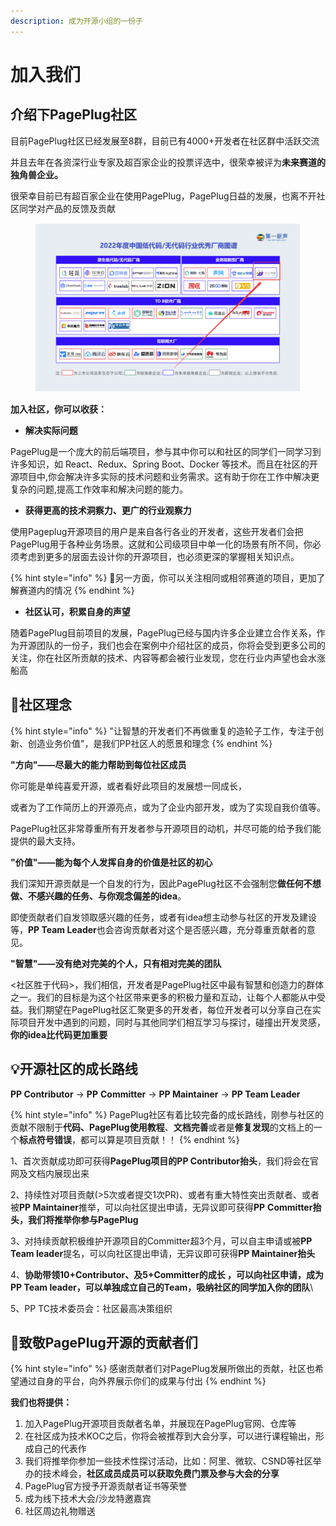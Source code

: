 ```yaml
---
description: 成为开源小组的一份子
---
```


# 加入我们

## 介绍下PagePlug社区



目前PagePlug社区已经发展至8群，目前已有4000+开发者在社区群中活跃交流

并且去年在各资深行业专家及超百家企业的投票评选中，很荣幸被评为**未来赛道的独角兽企业。**

很荣幸目前已有超百家企业在使用PagePlug，PagePlug日益的发展，也离不开社区同学对产品的反馈及贡献

<figure><img src="../../.gitbook/assets/image (15) (1).png" alt=""><figcaption></figcaption></figure>

**加入社区，你可以收获：**

* **解决实际问题**

PagePlug是一个庞大的前后端项目，参与其中你可以和社区的同学们一同学习到许多知识，如 React、Redux、Spring Boot、Docker 等技术。而且在社区的开源项目中,你会解决许多实际的技术问题和业务需求。这有助于你在工作中解决更复杂的问题,提高工作效率和解决问题的能力。

* **获得更高的技术洞察力、更广的行业观察力**

使用Pageplug开源项目的用户是来自各行各业的开发者，这些开发者们会把PagePlug用于各种业务场景。这就和公司级项目中单一化的场景有所不同，你必须考虑到更多的层面去设计你的开源项目，也必须更深的掌握相关知识点。

{% hint style="info" %}
🤔另一方面，你可以关注相同或相邻赛道的项目，更加了解赛道内的情况
{% endhint %}

* **社区认可，积累自身的声望**

随着PagePlug目前项目的发展，PagePlug已经与国内许多企业建立合作关系，作为开源团队的一份子，我们也会在案例中介绍社区的成员，你将会受到更多公司的关注，你在社区所贡献的技术、内容等都会被行业发现，您在行业内声望也会水涨船高



## 🤔社区理念

{% hint style="info" %}
"让智慧的开发者们不再做重复的造轮子工作，专注于创新、创造业务价值"，是我们PP社区人的愿景和理念
{% endhint %}



**"方向"——尽最大的能力帮助到每位社区成员**



你可能是单纯喜爱开源，或者看好此项目的发展想一同成长，

或者为了工作简历上的开源亮点，或为了企业内部开发，或为了实现自我价值等。

PagePlug社区非常尊重所有开发者参与开源项目的动机，并尽可能的给予我们能提供的最大支持。



**"价值"——能为每个人发挥自身的价值是社区的初心**



我们深知开源贡献是一个自发的行为，因此PagePlug社区不会强制您**做任何不想做、不感兴趣的任务、与你观念偏差的idea**。

即使贡献者们自发领取感兴趣的任务，或者有idea想主动参与社区的开发及建设等，**PP Team Leader**也会咨询贡献者对这个是否感兴趣，充分尊重贡献者的意见。



**"智慧"——没有绝对完美的个人，只有相对完美的团队**

<社区胜于代码>，我们相信，开发者是PagePlug社区中最有智慧和创造力的群体之一。我们的目标是为这个社区带来更多的积极力量和互动，让每个人都能从中受益。我们期望在PagePlug社区汇聚更多的开发者，每位开发者可以分享自己在实际项目开发中遇到的问题，同时与其他同学们相互学习与探讨，碰撞出开发灵感，**你的idea比代码更加重要**





## 💡开源社区的成长路线

**PP Contributor** ->     **PP** **Committer**   ->    **PP Maintainer**    ->     **PP Team Leader**

{% hint style="info" %}
PagePlug社区有着比较完备的成长路线，刚参与社区的贡献不限制于**代码、PagePlug使用教程**、**文档完善**或者是**修复发现**的文档上的一个**标点符号错误**，都可以算是项目贡献！！
{% endhint %}

1、首次贡献成功即可获得**PagePlug项目的PP Contributor抬头**，我们将会在官网及文档内展现出来

2、持续性对项目贡献(>5次或者提交1次PR)、或者有重大特性突出贡献者、或者被**PP Maintainer**推举，可以向社区提出申请，无异议即可获得**PP** **Committer抬头，我们将推举你参与PagePlug**

3、对持续贡献积极维护开源项目的Committer超3个月，可以自主申请或被**PP Team leader**提名，可以向社区提出申请，无异议即可获得**PP Maintainer抬头**

4、**协助带领10+Contributor、及5+Committer的成长 ，可以向社区申请，成为PP Team leader，可以单独成立自己的Team，吸纳社区的同学加入你的团队**\


5、PP TC技术委员会：社区最高决策组织





## 🫡致敬PagePlug开源的贡献者们

{% hint style="info" %}
感谢贡献者们对PagePlug发展所做出的贡献，社区也希望通过自身的平台，向外界展示你们的成果与付出
{% endhint %}

**我们也将提供：**

1. 加入PagePlug开源项目贡献者名单，并展现在PagePlug官网、仓库等
2. 在社区成为技术KOC之后，你将会被推荐到大会分享，可以进行课程输出，形成自己的代表作
3. 我们将推举你参加一些技术性探讨活动，比如：阿里、微软、CSND等社区举办的技术峰会，**社区成员成员可以获取免费门票及参与大会的分享**
4. PagePlug官方授予开源贡献者证书等荣誉
5. 成为线下技术大会/沙龙特邀嘉宾
6. 社区周边礼物赠送



###

